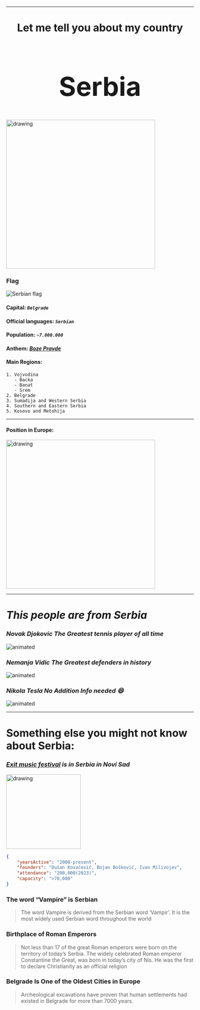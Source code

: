 ___

<h1 align="center">Let me tell you about my country</h1>

 <h1 align="center" style="font-size: 70px"> <strong>Serbia</strong> </h1>
<img src="https://upload.wikimedia.org/wikipedia/commons/thumb/5/59/Serbien_topo.png/310px-Serbien_topo.png" alt="drawing" width="400"/> 

### Flag 

![Serbian flag](https://upload.wikimedia.org/wikipedia/commons/thumb/f/ff/Flag_of_Serbia.svg/125px-Flag_of_Serbia.svg.png)

#### Capital: *`Belgrade`*
#### Official languages: *`Serbian`*
#### Population: *`~7.000.000`*
#### Anthem: *[Boze Pravde](https://en.wikipedia.org/wiki/File:National_anthem_of_Serbia,_performed_by_the_United_States_Navy_Band.wav)*
#### Main Regions: 
    1. Vojvodina 
       - Backa
       - Banat
       - Srem
    2. Belgrade
    3. Sumadija and Western Serbia
    4. Southern and Eastern Serbia
    5. Kosovo and Metohija

___
#### Position in Europe:

<img src="https://upload.wikimedia.org/wikipedia/commons/thumb/1/1f/Location_of_Serbia_in_Europe%2C_Kosovo_included.png/800px-Location_of_Serbia_in_Europe%2C_Kosovo_included.png" alt="drawing" width="400"/>

___
# *This people are from Serbia*

### ***Novak Djokovic The Greatest tennis player of all time*** 

<img src="https://media.giphy.com/media/repH2w4IgeEvP2sLYz/giphy.gif?cid=790b7611xzizgvfxtx1fapn221h52tin6bpl04159b10wpw8&ep=v1_gifs_search&rid=giphy.gif&ct=g" alt="animated" /> 

### ***Nemanja Vidic The Greatest defenders in history***

<img src="https://media.giphy.com/media/v1.Y2lkPTc5MGI3NjExbDl4Ynkwc3Ezang1ZmUzOHVjdzNpZXdsYmUyMDlmN2psOW50eWp6ZiZlcD12MV9naWZzX3NlYXJjaCZjdD1n/Sm7Yrc4B64gXLGxgju/giphy.gif" alt="animated" /> 


### ***Nikola Tesla No Addition Info needed :smile:***

<img src="https://media.giphy.com/media/v1.Y2lkPTc5MGI3NjExYW82eG5tb29yMWJzZGVkemhiMmU4bWNpdnI3dWcxcW1zNmVyMTUyeSZlcD12MV9naWZzX3NlYXJjaCZjdD1n/5oJrmKCi1YnZ6v6vXK/giphy.gif" alt="animated" />

___

# Something else you might not know about Serbia:

### ***[Exit music festival](https://www.exitfest.org/) is in Serbia in Novi Sad***

<img src="https://www.exitfest.org/wp-content/uploads/2021/07/exit-logo-2022.svg" alt="drawing" width="200"/> 

``` json
{
    "yearsActive": "2000-present",
    "founders": "Dušan Kovačević, Bojan Bošković, Ivan Milivojev",
    "attendance": "200,000(2023)",
    "capacity": ">70,000"
}

```

### The word “Vampire” is Serbian 

>The word Vampire is derived from the Serbian word ‘Vampir’. It is the most widely used Serbian word throughout the world


### Birthplace of Roman Emperors

>Not less than 17  of the great Roman emperors were born on the territory of today’s Serbia. The widely celebrated Roman emperor Constantine the Great, was born in today’s city of Nis. He was the first to declare Christianity as an official religion
        

### Belgrade Is One of the Oldest Cities in Europe

>Archeological excavations have proven that human settlements had existed in Belgrade for more than 7000 years. 






